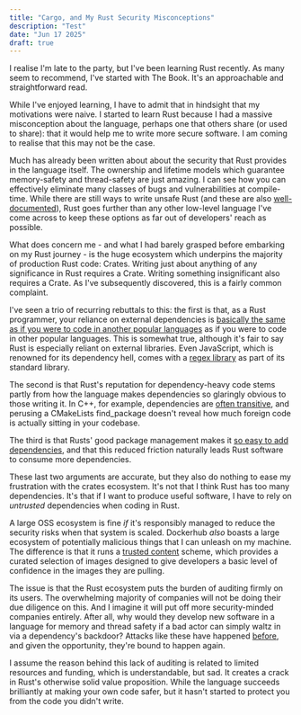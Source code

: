 ```yaml
---
title: "Cargo, and My Rust Security Misconceptions"
description: "Test"
date: "Jun 17 2025"
draft: true
---
```


I realise I'm late to the party, but I've been learning Rust recently. As many seem to recommend, I've started with The Book. It's an approachable and straightforward read.

While I've enjoyed learning, I have to admit that in hindsight that my motivations were naive. I started to learn Rust because I had a massive misconception about the language, perhaps one that others share (or used to share): that it would help me to write more secure software. I am coming to realise that this may not be the case.

Much has already been written about about the security that Rust provides in the language itself. The ownership and lifetime models which guarantee memory-safety and thread-safety are just amazing. I can see how you can effectively eliminate many classes of bugs and vulnerabilities at compile-time. While there are still ways to write unsafe Rust (and these are also [well-documented](https://doc.rust-lang.org/nomicon/references.html)), Rust goes further than any other low-level language I've come across to keep these options as far out of developers' reach as possible.

What does concern me - and what I had barely grasped before embarking on my Rust journey - is the huge ecosystem which underpins the majority of production Rust code: Crates. Writing just about anything of any significance in Rust requires a Crate. Writing something insignificant also requires a Crate. As I've subsequently discovered, this is a fairly common complaint.

I've seen a trio of recurring rebuttals to this: the first is that, as a Rust programmer, your reliance on external dependencies is [basically the same as if you were to code in another popular languages](https://users.rust-lang.org/t/cargo-dependency-hell/13124/2) as if you were to code in other popular languages. This is somewhat true, although it's fair to say Rust is especially reliant on external libraries. Even JavaScript, which is renowned for its dependency hell, comes with a [regex library](https://developer.mozilla.org/en-US/docs/Web/JavaScript/Guide/Regular_expressions) as part of its standard library.

The second is that Rust's reputation for dependency-heavy code stems partly from how the language makes dependencies so glaringly obvious to those writing it. In C++, for example, dependencies are [often transitive](<(https://wiki.alopex.li/LetsBeRealAboutDependencies)>), and perusing a CMakeLists find_package doesn't reveal how much foreign code is actually sitting in your codebase.

The third is that Rusts' good package management makes it [so easy to add dependencies](https://news.ycombinator.com/item?id=41053987), and that this reduced friction naturally leads Rust software to consume more dependencies.

These last two arguments are accurate, but they also do nothing to ease my frustration with the crates ecosystem. It's not that I think Rust has too many dependencies. It's that if I want to produce useful software, I have to rely on _untrusted_ dependencies when coding in Rust.

A large OSS ecosystem is fine _if_ it's responsibly managed to reduce the security risks when that system is scaled. Dockerhub _also_ boasts a large ecosystem of potentially malicious things that I can unleash on my machine. The difference is that it runs a [trusted content](https://docs.docker.com/docker-hub/image-library/trusted-content/) scheme, which provides a curated selection of images designed to give developers a basic level of confidence in the images they are pulling.

The issue is that the Rust ecosystem puts the burden of auditing firmly on its users. The overwhelming majority of companies will not be doing their due diligence on this. And I imagine it will put off more security-minded companies entirely. After all, why would they develop new software in a language for memory and thread safety if a bad actor can simply waltz in via a dependency's backdoor? Attacks like these have happened [before](https://snyk.io/blog/malicious-code-found-in-npm-package-event-stream/), and given the opportunity, they're bound to happen again.

I assume the reason behind this lack of auditing is related to limited resources and funding, which is understandable, but sad. It creates a crack in Rust's otherwise solid value proposition. While the language succeeds brilliantly at making your own code safer, but it hasn't started to protect you from the code you didn't write.
